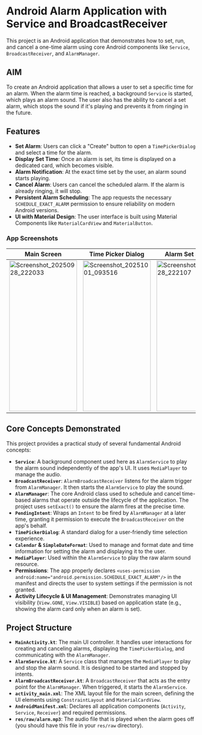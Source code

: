 # Android Alarm Application with Service and BroadcastReceiver

This project is an Android application that demonstrates how to set, run, and cancel a one-time alarm using core Android components like `Service`, `BroadcastReceiver`, and `AlarmManager`.

## AIM

To create an Android application that allows a user to set a specific time for an alarm. When the alarm time is reached, a background `Service` is started, which plays an alarm sound. The user also has the ability to cancel a set alarm, which stops the sound if it's playing and prevents it from ringing in the future.

## Features

-   **Set Alarm**: Users can click a "Create" button to open a `TimePickerDialog` and select a time for the alarm.
-   **Display Set Time**: Once an alarm is set, its time is displayed on a dedicated card, which becomes visible.
-   **Alarm Notification**: At the exact time set by the user, an alarm sound starts playing.
-   **Cancel Alarm**: Users can cancel the scheduled alarm. If the alarm is already ringing, it will stop.
-   **Persistent Alarm Scheduling**: The app requests the necessary `SCHEDULE_EXACT_ALARM` permission to ensure reliability on modern Android versions.
-   **UI with Material Design**: The user interface is built using Material Components like `MaterialCardView` and `MaterialButton`.

### App Screenshots


| Main Screen                                   | Time Picker Dialog                               | Alarm Set Screen                                    |
| --------------------------------------------- | ------------------------------------------------ | --------------------------------------------------- |
| <img width="180" height="400" alt="Screenshot_20250928_222033" src="https://github.com/user-attachments/assets/a8f4d542-7930-4c33-870b-5753cbccb861" /> | <img width="180" height="400" alt="Screenshot_20251001_093516" src="https://github.com/user-attachments/assets/6fd144f8-f511-480f-8f1f-7cccd2bbbebb" /> | <img width="180" height="400" alt="Screenshot_20250928_222107" src="https://github.com/user-attachments/assets/8437be8d-9553-41c9-9fe7-90caa4686e6c" /> |


## Core Concepts Demonstrated

This project provides a practical study of several fundamental Android concepts:

-   **`Service`**: A background component used here as `AlarmService` to play the alarm sound independently of the app's UI. It uses `MediaPlayer` to manage the audio.
-   **`BroadcastReceiver`**: `AlarmBroadcastReceiver` listens for the alarm trigger from `AlarmManager`. It then starts the `AlarmService` to play the sound.
-   **`AlarmManager`**: The core Android class used to schedule and cancel time-based alarms that operate outside the lifecycle of the application. The project uses `setExact()` to ensure the alarm fires at the precise time.
-   **`PendingIntent`**: Wraps an `Intent` to be fired by `AlarmManager` at a later time, granting it permission to execute the `BroadcastReceiver` on the app's behalf.
-   **`TimePickerDialog`**: A standard dialog for a user-friendly time selection experience.
-   **`Calendar` & `SimpleDateFormat`**: Used to manage and format date and time information for setting the alarm and displaying it to the user.
-   **`MediaPlayer`**: Used within the `AlarmService` to play the raw alarm sound resource.
-   **Permissions**: The app properly declares `<uses-permission android:name="android.permission.SCHEDULE_EXACT_ALARM"/>` in the manifest and directs the user to system settings if the permission is not granted.
-   **Activity Lifecycle & UI Management**: Demonstrates managing UI visibility (`View.GONE`, `View.VISIBLE`) based on application state (e.g., showing the alarm card only when an alarm is set).

## Project Structure

-   **`MainActivity.kt`**: The main UI controller. It handles user interactions for creating and canceling alarms, displaying the `TimePickerDialog`, and communicating with the `AlarmManager`.
-   **`AlarmService.kt`**: A `Service` class that manages the `MediaPlayer` to play and stop the alarm sound. It is designed to be started and stopped by intents.
-   **`AlarmBroadcastReceiver.kt`**: A `BroadcastReceiver` that acts as the entry point for the `AlarmManager`. When triggered, it starts the `AlarmService`.
-   **`activity_main.xml`**: The XML layout file for the main screen, defining the UI elements using `ConstraintLayout` and `MaterialCardView`.
-   **`AndroidManifest.xml`**: Declares all application components (`Activity`, `Service`, `Receiver`) and required permissions.
-   **`res/raw/alarm.mp3`**: The audio file that is played when the alarm goes off (you should have this file in your `res/raw` directory).


